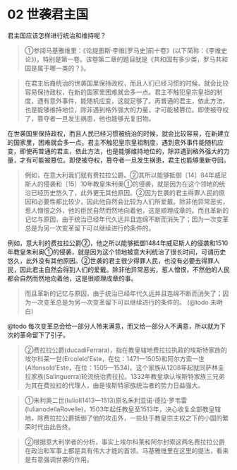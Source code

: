 # 02 世袭君主国

君主国应该怎样进行统治和维持呢？

> ①参阅马基雅维里：《论提图斯·李维\[罗马史\]前十卷》(以下简称：《李维史论》)，特别是第一卷。该卷第二章的题目就是《共和国有多少类，罗马共和国是属于哪一类的？》。

> 在君主后裔统治的世袭国里保持政权，而且人们已经习惯的时候，就会比较容易保持政权，在新的国家里困难就会多一点。君主不触犯皇宗皇祖的制度，遇有意外事件，能随机应变，这就足够了。再普通的君主，依此方法，也是能够维持地位，除非遇到格外强大的力量，才可能被篡位。即使被夺权了，篡夺者一旦发生祸患，他也能够光复旧物。

在世袭国里保持政权，而且人民已经习惯被统治的时候，就会比较容易，在新建立的国家里，困难就会多一点。君主不触犯皇宗皇祖制度，遇到意外事件能随机应变，即使再普通的君主，依此方法，也是能够维持地位的，除非遇到格外强大的力量，才有可能被篡位。即使被夺权，篡夺者一旦发生祸患，君主也能够重新夺回。

> 例如，在意大利我们就有费拉拉公爵。②其所以能够抵御〔14〕84年威尼斯人的侵袭和〔15〕10年教皇朱利奥①的侵袭，就是因为在这个领地的统治已经历史悠久了，此外更无其他原因。②因为世袭的君主得罪人民的原因和必要性都比较少，因此他自然会比较为人们所爱戴。除非他异常恶劣，惹人憎恨之外，他的臣民自然而然地向着他，这是顺理成章的。而且革新的记忆与原因，由于统治已经年代久远并且连绵不断而消失了；因为一次变革总是为另一次变革留下可以继续进行的条件的。

例如，意大利的费拉拉公爵②，他之所以能够抵御1484年威尼斯人的侵袭和1510年教皇朱利奥①的侵袭，就是因为这个领地被意大利统治了很长时间，可谓历史悠久，此外没有其他原因。②世袭的君主很少得罪人民，也没有必要去得罪人民，因此君主自然会得到人们的爱戴。除非他异常恶劣，惹人憎恨，不然他的人民都会自然而然地向着他，这是很顺理成章的事。

> 而且革新的记忆与原因，由于统治已经年代久远并且连绵不断而消失了；因为一次变革总是为另一次变革留下可以继续进行的条件的。 (@todo 未明白)

@todo 每次变革总会给一部分人带来满意，而又给一部分人不满意，所以就为下次的革命留下了引子。

> ②费拉拉公爵(ducadiFerrara)，指在教皇辖地费拉拉执政的埃斯特家族的埃尔科莱一世(Ercoleld’Este，在位：1471—1505)和阿尔方索一世(AlfonsoⅠd’Este，在位：1505—1534)。这个家族从1208年起就同萨林圭拉家族(Salinguerra)轮流统治费拉拉。1332年教皇承认埃斯特家族三兄弟为其在费拉拉的代理人，由是埃斯特家族统治者的势力日益强大。

> ①朱利奥二世(IulioⅡ1413—1513)原名朱利亚诺·德拉·罗韦雷(IulianodellaRovelle)，1503年起任教皇至1513年，决心收复全部教皇辖地，除费拉拉公爵抵御了他的攻击外，一些处于教皇宗主权之下的小国的繁荣时代由此告终。

> ②根据意大利学者的分析，事实上埃尔科莱和阿尔封索这两名费拉拉公爵在政治和军事上都是具有伟大才能的首领。马基雅维里在这里的提法，看来是有意强调世袭的作用。
